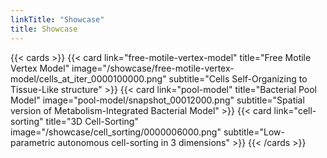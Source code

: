 ```yaml
---
linkTitle: "Showcase"
title: Showcase
---
```


{{< cards >}}
    {{<
        card link="free-motile-vertex-model"
        title="Free Motile Vertex Model"
        image="/showcase/free-motile-vertex-model/cells_at_iter_0000100000.png"
        subtitle="Cells Self-Organizing to Tissue-Like structure"
    >}}
    {{<
        card link="pool-model"
        title="Bacterial Pool Model"
        image="pool-model/snapshot_00012000.png"
        subtitle="Spatial version of Metabolism-Integrated Bacterial Model"
    >}}
    {{<
        card link="cell-sorting"
        title="3D Cell-Sorting"
        image="/showcase/cell_sorting/0000006000.png"
        subtitle="Low-parametric autonomous cell-sorting in 3 dimensions"
    >}}
{{< /cards >}}

